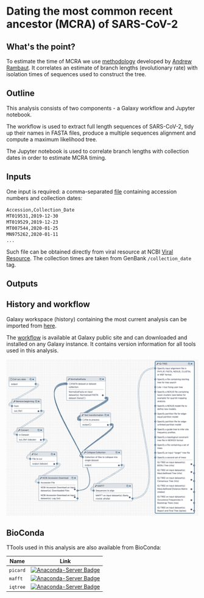# Dating the most common recent ancestor (MCRA) of SARS-CoV-2

##  What's the point?

To estimate the time of MCRA we use [methodology](https://doi.org/10.1093/bioinformatics/16.4.395) developed by [Andrew Rambaut](https://scholar.google.com/citations?user=JiYPDfoAAAAJ&hl=en&oi=ao).
It correlates an estimate of branch lengths (evolutionary rate) with isolation times of sequences used to construct the tree.

## Outline

This analysis consists of two components - a Galaxy workflow and Jupyter notebook. 

The workflow is used to extract full length sequences of SARS-CoV-2, tidy up their names in FASTA files, produce a multiple sequences alignment and compute a maximum likelihood tree.

The Jupyter notebook is used to correlate branch lengths with collection dates in order to estimate MCRA timing.

## Inputs

One input is required: a comma-separated [file](acc_date.txt) containing accession numbers and collection dates:

```
Accession,Collection_Date
MT019531,2019-12-30
MT019529,2019-12-23
MT007544,2020-01-25
MN975262,2020-01-11
...
```

Such file can be obtained directly from viral resource at NCBI [Viral Resource](https://www.ncbi.nlm.nih.gov/labs/virus/). The collection times are taken from GenBank `/collection_date` tag. 

## Outputs



## History and workflow

Galaxy workspace (history) containing the most current analysis can be imported from [here](https://usegalaxy.org/u/aun1/h/ncov-mcra-timing).

The [workflow](https://usegalaxy.org/u/aun1/w/mcra) is available at Galaxy public site and can downloaded and installed on any Galaxy instance. It contains version information for all tools used in this analysis. 

![](mcra_wf.png)


## BioConda

TTools used in this analysis are also available from BioConda:

| Name | Link |
|------|----------------|
| `picard` | [![Anaconda-Server Badge](https://anaconda.org/bioconda/picard/badges/version.svg)](https://anaconda.org/bioconda/picard) |
| `mafft` | [![Anaconda-Server Badge](https://anaconda.org/bioconda/mafft/badges/version.svg)](https://anaconda.org/bioconda/mafft) |
| `iqtree` | [![Anaconda-Server Badge](https://anaconda.org/bioconda/iqtree/badges/version.svg)](https://anaconda.org/bioconda/iqtree) |

